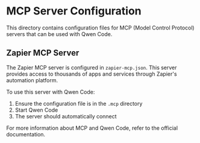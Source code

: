 # MCP Server Configuration

This directory contains configuration files for MCP (Model Control Protocol) servers that can be used with Qwen Code.

## Zapier MCP Server

The Zapier MCP server is configured in `zapier-mcp.json`. This server provides access to thousands of apps and services through Zapier's automation platform.

To use this server with Qwen Code:
1. Ensure the configuration file is in the `.mcp` directory
2. Start Qwen Code
3. The server should automatically connect

For more information about MCP and Qwen Code, refer to the official documentation.